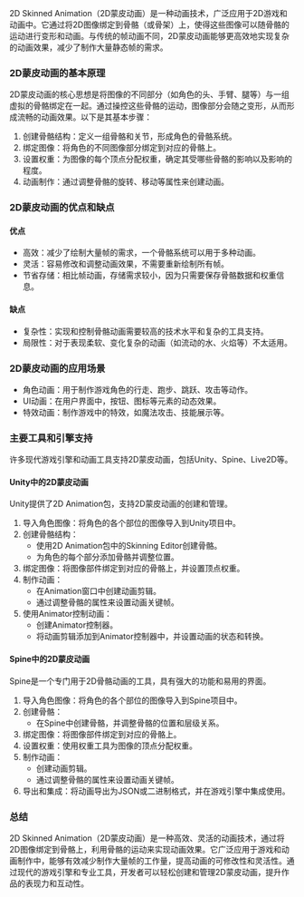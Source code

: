 2D Skinned Animation（2D蒙皮动画）是一种动画技术，广泛应用于2D游戏和动画中。它通过将2D图像绑定到骨骼（或骨架）上，使得这些图像可以随骨骼的运动进行变形和动画。与传统的帧动画不同，2D蒙皮动画能够更高效地实现复杂的动画效果，减少了制作大量静态帧的需求。

### 2D蒙皮动画的基本原理

2D蒙皮动画的核心思想是将图像的不同部分（如角色的头、手臂、腿等）与一组虚拟的骨骼绑定在一起。通过操控这些骨骼的运动，图像部分会随之变形，从而形成流畅的动画效果。以下是其基本步骤：

1. 创建骨骼结构：定义一组骨骼和关节，形成角色的骨骼系统。
2. 绑定图像：将角色的不同图像部分绑定到对应的骨骼上。
3. 设置权重：为图像的每个顶点分配权重，确定其受哪些骨骼的影响以及影响的程度。
4. 动画制作：通过调整骨骼的旋转、移动等属性来创建动画。

### 2D蒙皮动画的优点和缺点

#### 优点

- 高效：减少了绘制大量帧的需求，一个骨骼系统可以用于多种动画。
- 灵活：容易修改和调整动画效果，不需要重新绘制所有帧。
- 节省存储：相比帧动画，存储需求较小，因为只需要保存骨骼数据和权重信息。

#### 缺点

- 复杂性：实现和控制骨骼动画需要较高的技术水平和复杂的工具支持。
- 局限性：对于表现柔软、变化复杂的动画（如流动的水、火焰等）不太适用。

### 2D蒙皮动画的应用场景

- 角色动画：用于制作游戏角色的行走、跑步、跳跃、攻击等动作。
- UI动画：在用户界面中，按钮、图标等元素的动态效果。
- 特效动画：制作游戏中的特效，如魔法攻击、技能展示等。

### 主要工具和引擎支持

许多现代游戏引擎和动画工具支持2D蒙皮动画，包括Unity、Spine、Live2D等。

#### Unity中的2D蒙皮动画

Unity提供了2D Animation包，支持2D蒙皮动画的创建和管理。

1. 导入角色图像：将角色的各个部位的图像导入到Unity项目中。
2. 创建骨骼结构：
    - 使用2D Animation包中的Skinning Editor创建骨骼。
    - 为角色的每个部分添加骨骼并调整位置。
3. 绑定图像：将图像部件绑定到对应的骨骼上，并设置顶点权重。
4. 制作动画：
    - 在Animation窗口中创建动画剪辑。
    - 通过调整骨骼的属性来设置动画关键帧。
5. 使用Animator控制动画：
    - 创建Animator控制器。
    - 将动画剪辑添加到Animator控制器中，并设置动画的状态和转换。

#### Spine中的2D蒙皮动画

Spine是一个专门用于2D骨骼动画的工具，具有强大的功能和易用的界面。

1. 导入角色图像：将角色的各个部位的图像导入到Spine项目中。
2. 创建骨骼：
    - 在Spine中创建骨骼，并调整骨骼的位置和层级关系。
3. 绑定图像：将图像部件绑定到对应的骨骼上。
4. 设置权重：使用权重工具为图像的顶点分配权重。
5. 制作动画：
    - 创建动画剪辑。
    - 通过调整骨骼的属性来设置动画关键帧。
6. 导出和集成：将动画导出为JSON或二进制格式，并在游戏引擎中集成使用。

### 总结

2D Skinned Animation（2D蒙皮动画）是一种高效、灵活的动画技术，通过将2D图像绑定到骨骼上，利用骨骼的运动来实现动画效果。它广泛应用于游戏和动画制作中，能够有效减少制作大量帧的工作量，提高动画的可修改性和灵活性。通过现代的游戏引擎和专业工具，开发者可以轻松创建和管理2D蒙皮动画，提升作品的表现力和互动性。